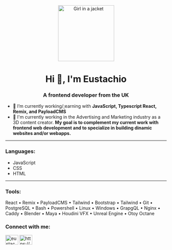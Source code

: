 <div align="center"><img src="./circular_profile_pic.png" alt="Girl in a jacket" width="175" height="175"></div>
<h1 align="center">Hi 👋, I'm Eustachio</h1>
<h3 align="center">A frontend developer from the UK</h3>

- 🌱 I’m currently working/;earning with **JavaScript, Typescript React, Remix, and PayloadCMS**
- 🔭 I'm currently working in the Advertising and Marketing industry as a 3D content creator. **My goal is to complement my current work with frontend web development and to specialize in building dinamic websites and/or webapps.**

---

<h3 align="left">Languages:</h3>
    <ul> 
        <li>JavaScript</li>
        <li>CSS</li>
        <li>HTML</li>
    </ul>

----

<h3 align="left">Tools:</h3>

<p>React • Remix • PayloadCMS • Tailwind • Bootstrap • Tailwind • Git • PostgreSQL • Bash • Powershell • Linux • Windows • GrapgQL • Nginx • Caddy • Blender • Maya • Houdini VFX • Unreal Engine • Otoy Octane</p>

<h3 align="left">Connect with me:</h3>
<p align="left">
<a href="https://twitter.com/eustachi0" target="blank"><img align="center" src="https://raw.githubusercontent.com/rahuldkjain/github-profile-readme-generator/master/src/images/icons/Social/twitter.svg" alt="eustachi0" height="30" width="40" /></a>
<a href="https://linkedin.com/in/https://www.linkedin.com/in/eustachiodipaola/" target="blank"><img align="center" src="https://raw.githubusercontent.com/rahuldkjain/github-profile-readme-generator/master/src/images/icons/Social/linked-in-alt.svg" alt="https://www.linkedin.com/in/eustachiodipaola/" height="30" width="40" /></a>
</p>
